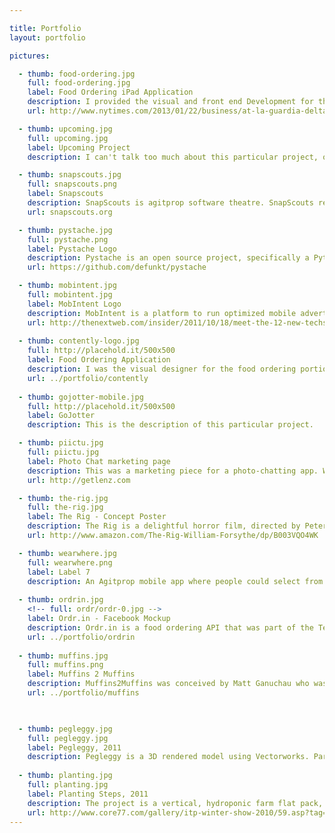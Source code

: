 ```yaml
---

title: Portfolio
layout: portfolio

pictures:

  - thumb: food-ordering.jpg
    full: food-ordering.jpg
    label: Food Ordering iPad Application
    description: I provided the visual and front end Development for the food ordering portion of a travel-based iPad application.  I will see if I am allowed to say anything further about it. 
    url: http://www.nytimes.com/2013/01/22/business/at-la-guardia-delta-uses-ipads-to-fill-the-wait-time.html

  - thumb: upcoming.jpg
    full: upcoming.jpg
    label: Upcoming Project
    description: I can't talk too much about this particular project, other than it is a redesign for a startup. Super interesting project with some smart people at the helm, so I'm excited to have it out in the wild. This is a preview.

  - thumb: snapscouts.jpg
    full: snapscouts.png
    label: Snapscouts
    description: SnapScouts is agitprop software theatre. SnapScouts received over 80,000 hits was mentioned in several blogs including Wired, LA Times, Reddit and Download Squad. The Android application and accompanying site lets you download the app to your Android phone. The app ultimately promotes kids spying on your neighborhood and parents. This is, of course, a terrible idea, but by creating awareness, it will hopefully promote privacy.
    url: snapscouts.org

  - thumb: pystache.jpg
    full: pystache.png
    label: Pystache Logo
    description: Pystache is an open source project, specifically a Python implementation of the Mustache templating system. I respect the project, especially because the mascot simply had to be a python with a mustache. I designed the logo on spec and then pushed it to the Github account. I was fortunate enough to be approved. Technically it is a WIP. I plan to add better details to the back and modify some details.
    url: https://github.com/defunkt/pystache

  - thumb: mobintent.jpg
    full: mobintent.jpg
    label: MobIntent Logo
    description: MobIntent is a platform to run optimized mobile advertising campaigns. They needed a new logo to showcase their new brand. I designed the logo and gave an overview on how to best present their brand. Given the impressive qualities of their advertising platform, it felt like the &quot;James Bond&quot; of advertising platforms. Classy, sharp, a scalpel into the current mobile ad landscape. I believe their colors should match luxury brands and cars and designed their logo thusly.
    url: http://thenextweb.com/insider/2011/10/18/meet-the-12-new-techstars-companies-mayor-bloomberg-approved/
 
  - thumb: contently-logo.jpg
    full: http://placehold.it/500x500
    label: Food Ordering Application
    description: I was the visual designer for the food ordering portion of an iPad application. It's initial rollout was in LaGuardia Airport in New York and has since then been placed in 4 more airports.
    url: ../portfolio/contently
 
  - thumb: gojotter-mobile.jpg
    full: http://placehold.it/500x500
    label: GoJotter
    description: This is the description of this particular project.

  - thumb: piictu.jpg
    full: piictu.jpg
    label: Photo Chat marketing page
    description: This was a marketing piece for a photo-chatting app. When their competition closed up shop, we conceived of a marketing landing page to help people move from onto their product. It was ultimately not used, but it was an early foray into skeumorphic design. There are pieces I am especially proud of, such as the camera lens. Piictu is now working on something new - be sure to keep an eye out.
    url: http://getlenz.com

  - thumb: the-rig.jpg
    full: the-rig.jpg
    label: The Rig - Concept Poster
    description: The Rig is a delightful horror film, directed by Peter Atencio. During post-production, I was hired to work on poster concepts. Ultimately, they went with a different poster, but I was rather proud of this design. If you are into creature features, you should totally check it out!
    url: http://www.amazon.com/The-Rig-William-Forsythe/dp/B003VQO4WK

  - thumb: wearwhere.jpg
    full: wearwhere.png
    label: Label 7
    description: An Agitprop mobile app where people could select from their favorite brands, only to discover the horrible working conditions of the workers of their favorite clothes. The hope is people who used the app would reconsider the value of their clothes if they knew the people making the shirts cannot afford the very shirts they make.
 
  - thumb: ordrin.jpg
    <!-- full: ordr/ordr-0.jpg -->
    label: Ordr.in - Facebook Mockup
    description: Ordr.in is a food ordering API that was part of the TechStars 2011 Summer Program. They needed a white-label Facebook application to give to their delivery partners throughout the US. I was brought in to brainstorm on the timeline of the product, then build out the vision, UI/UX, and finally the visual design. When we showed it to Facebook, they said it was, &quot;One of the best uses of the platform for commerce we've ever seen.&quot;
    url: ../portfolio/ordrin
  
  - thumb: muffins.jpg
    full: muffins.png
    label: Muffins 2 Muffins
    description: Muffins2Muffins was conceived by Matt Ganuchau who was lead developer and I provided development as well as the visual designer for the eventual Android application. It was eventually abandoned as the needs of grad school quickly took hold.
    url: ../portfolio/muffins


  
  - thumb: pegleggy.jpg
    full: pegleggy.jpg
    label: Pegleggy, 2011
    description: Pegleggy is a 3D rendered model using Vectorworks. Part of a larger world of characters, the wartorn Pegleggy is there to remind the group of the dangers of repeating history's mistakes. Designed with a pop surrealist aesthetic, Pegleggy was accepted into the ITP Spring Show 2011.
  
  - thumb: planting.jpg
    full: planting.jpg
    label: Planting Steps, 2011
    description: The project is a vertical, hydroponic farm flat pack, so anyone who can put together an Ikea bookshelf will be fully prepared to put together our farm. In short, it's Ikea meets Whole Foods.
    url: http://www.core77.com/gallery/itp-winter-show-2010/59.asp?tag=Designing%20Living%20Systems
---
```

